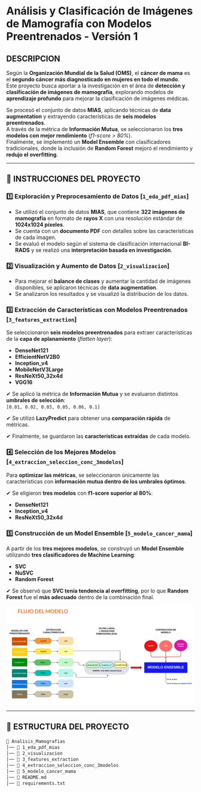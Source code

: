 # **Análisis y Clasificación de Imágenes de Mamografía con Modelos Preentrenados - Versión 1**

## **DESCRIPCION**

Según la **Organización Mundial de la Salud (OMS)**, el **cáncer de mama** es el **segundo cáncer más diagnosticado en mujeres en todo el mundo**.  
Este proyecto busca aportar a la investigación en el área de **detección y clasificación de imágenes de mamografía**, explorando modelos de **aprendizaje profundo** para mejorar la clasificación de imágenes médicas.  

Se procesó el conjunto de datos **MIAS**, aplicando técnicas de **data augmentation** y extrayendo características de **seis modelos preentrenados**.  
A través de la métrica de **Información Mutua**, se seleccionaron los **tres modelos con mejor rendimiento** (*f1-score > 80%*).  
Finalmente, se implementó un **Model Ensemble** con clasificadores tradicionales, donde la inclusión de **Random Forest** mejoró el rendimiento y **redujo el overfitting**.  

---

## 📌 **INSTRUCCIONES DEL PROYECTO**

### 1️⃣ Exploración y Preprocesamiento de Datos [`1_eda_pdf_mias`]  
- Se utilizó el conjunto de datos **MIAS**, que contiene **322 imágenes de mamografía** en formato de **rayos X** con una resolución estándar de **1024x1024 píxeles**.  
- Se cuenta con un **documento PDF** con detalles sobre las características de cada imagen.  
- Se evaluó el modelo según el sistema de clasificación internacional **BI-RADS** y se realizó una **interpretación basada en investigación**.  

### 2️⃣ Visualización y Aumento de Datos [`2_visualizacion`]
- Para mejorar el **balance de clases** y aumentar la cantidad de imágenes disponibles, se aplicaron técnicas de **data augmentation**.  
- Se analizaron los resultados y se visualizó la distribución de los datos.  

### 3️⃣ Extracción de Características con Modelos Preentrenados [`3_features_extraction`]
Se seleccionaron **seis modelos preentrenados** para extraer características de la **capa de aplanamiento** (*flatten layer*):  
- **DenseNet121**  
- **EfficientNetV2B0**  
- **Inception_v4**  
- **MobileNetV3Large**  
- **ResNeXt50_32x4d**  
- **VGG16**  

✔ Se aplicó la métrica de **Información Mutua** y se evaluaron distintos **umbrales de selección**:  
`[0.01, 0.02, 0.03, 0.05, 0.06, 0.1]`  

✔ Se utilizó **LazyPredict** para obtener una **comparación rápida** de métricas.  

✔ Finalmente, se guardaron las **características extraídas** de cada modelo.  

### 4️⃣ Selección de los Mejores Modelos [`4_extraccion_seleccion_conc_3modelos`]  
Para **optimizar las métricas**, se seleccionaron únicamente las características con **información mutua dentro de los umbrales óptimos**.  

✔ Se eligieron **tres modelos** con **f1-score superior al 80%**:  
- **DenseNet121**  
- **Inception_v4**  
- **ResNeXt50_32x4d**  

### 5️⃣ Construcción de un Model Ensemble [`5_modelo_cancer_mama`]  
A partir de los **tres mejores modelos**, se construyó un **Model Ensemble** utilizando **tres clasificadores de Machine Learning**:  
- **SVC**  
- **NuSVC**  
- **Random Forest**  

✔ Se observó que **SVC tenía tendencia al overfitting**, por lo que **Random Forest** fue el **más adecuado** dentro de la combinación final.  

![Flujo del modelo](imagen/imagen_model_resumen.png)


---

## 📌 **ESTRUCTURA DEL PROYECTO** 

```plaintext
📂 Analisis_Mamografias
│── 📁 1_eda_pdf_mias
│── 📁 2_visualizacion
│── 📁 3_features_extraction
│── 📁 4_extraccion_seleccion_conc_3modelos
│── 📁 5_modelo_cancer_mama
│── 📄 README.md
│── 📄 requirements.txt
